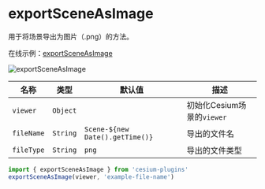 # exportSceneAsImage

用于将场景导出为图片（.png）的方法。

在线示例：[exportSceneAsImage](https://syzdev.cn/cesium-plugins/example/exportSceneAsImage.html)

![exportSceneAsImage](/cesium-plugins-docs/screenshot/exportSceneAsImage.png)

| 名称         | 类型       | 默认值                             | 描述                   |
| ---------- | -------- | ------------------------------- | -------------------- |
| `viewer`   | `Object` |                                 | 初始化Cesium场景的`viewer` |
| `fileName` | `String` | `Scene-${new Date().getTime()}` | 导出的文件名               |
| `fileType` | `String` | `png` | 导出的文件类型               |

```javascript
import { exportSceneAsImage } from 'cesium-plugins'
exportSceneAsImage(viewer, 'example-file-name')
```